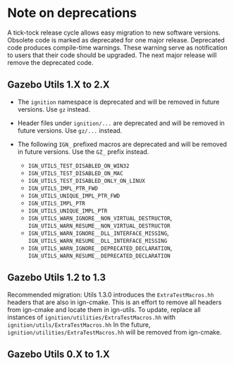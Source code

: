# Note on deprecations
A tick-tock release cycle allows easy migration to new software versions.
Obsolete code is marked as deprecated for one major release.
Deprecated code produces compile-time warnings. These warning serve as
notification to users that their code should be upgraded. The next major
release will remove the deprecated code.

## Gazebo Utils 1.X to 2.X

* The `ignition` namespace is deprecated and will be removed in future versions.
  Use `gz` instead.

* Header files under `ignition/...` are deprecated and will be removed in future versions.
  Use `gz/...` instead.
  
* The following `IGN_` prefixed macros are deprecated and will be removed in future versions.
  Use the `GZ_` prefix instead.
  * `IGN_UTILS_TEST_DISABLED_ON_WIN32`
  * `IGN_UTILS_TEST_DISABLED_ON_MAC`
  * `IGN_UTILS_TEST_DISABLED_ONLY_ON_LINUX`
  * `IGN_UTILS_IMPL_PTR_FWD`
  * `IGN_UTILS_UNIQUE_IMPL_PTR_FWD`
  * `IGN_UTILS_IMPL_PTR`
  * `IGN_UTILS_UNIQUE_IMPL_PTR`
  *  `IGN_UTILS_WARN_IGNORE__NON_VIRTUAL_DESTRUCTOR`, `IGN_UTILS_WARN_RESUME__NON_VIRTUAL_DESTRUCTOR`
  * `IGN_UTILS_WARN_IGNORE__DLL_INTERFACE_MISSING`, `IGN_UTILS_WARN_RESUME__DLL_INTERFACE_MISSING`
  * `IGN_UTILS_WARN_IGNORE__DEPRECATED_DECLARATION`, `IGN_UTILS_WARN_RESUME__DEPRECATED_DECLARATION`


## Gazebo Utils 1.2 to 1.3

Recommended migration:
Utils 1.3.0 introduces the `ExtraTestMacros.hh` headers that are also in ign-cmake.
This is an effort to remove all headers from ign-cmake and locate them in ign-utils.
To update, replace all instances of `ignition/utilities/ExtraTestMacros.hh` with `ignition/utils/ExtraTestMacros.hh`
In the future, `ignition/utilities/ExtraTestMacros.hh` will be removed from ign-cmake.

## Gazebo Utils 0.X to 1.X
